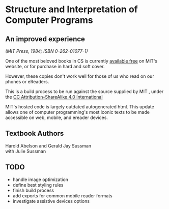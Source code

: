 # Structure and Interpretation of Computer Programs
## An improved experience
_(MIT Press, 1984; ISBN 0-262-01077-1)_

One of the most beloved books in CS is currently [available free](https://mitpress.mit.edu/sicp/full-text/book/book.html) on MIT's website, or for purchase in hard and soft cover.

However, these copies don't work well for those of us who read on our phones or eReaders.

This is a build process to be run against the source supplied by MIT , under the [CC Attribution-ShareAlike 4.0 International](https://creativecommons.org/licenses/by-sa/4.0/)

MIT's hosted code is largely outdated autogenerated html. This update allows one of computer programming's most iconic texts to be made accessible on web, mobile, and ereader devices.

## Textbook Authors
Harold Abelson and Gerald Jay Sussman  
with Julie Sussman


## TODO
- handle image optimization
- define best styling rules
- finish build process
- add exports for common mobile reader formats
- investigate assistive devices options
